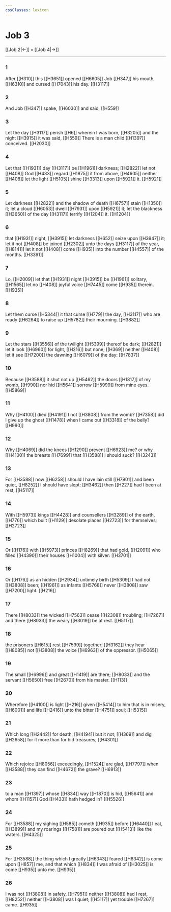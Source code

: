 ```yaml
---
cssClasses: lexicon
---
```

# Job 3

[[Job 2|←]] • [[Job 4|→]]

---

### 1
After [[H310]] this [[H3651]] opened [[H6605]] Job [[H347]] his mouth, [[H6310]] and cursed [[H7043]] his day. [[H3117]]

### 2
And Job [[H347]] spake, [[H6030]] and said, [[H559]]

### 3
Let the day [[H3117]] perish [[H6]] wherein I was born, [[H3205]] and the night [[H3915]] it was said, [[H559]] There is a man child [[H1397]] conceived. [[H2030]]

### 4
Let that [[H1931]] day [[H3117]] be [[H1961]] darkness; [[H2822]] let not [[H408]] God [[H433]] regard [[H1875]] it from above, [[H4605]] neither [[H408]] let the light [[H5105]] shine [[H3313]] upon [[H5921]] it. [[H5921]]

### 5
Let darkness [[H2822]] and the shadow of death [[H6757]] stain [[H1350]] it; let a cloud [[H6053]] dwell [[H7931]] upon [[H5921]] it; let the blackness [[H3650]] of the day [[H3117]] terrify [[H1204]] it. [[H1204]]

### 6
that [[H1931]] night, [[H3915]] let darkness [[H652]] seize upon [[H3947]] it; let it not [[H408]] be joined [[H2302]] unto the days [[H3117]] of the year, [[H8141]] let it not [[H408]] come [[H935]] into the number [[H4557]] of the months. [[H3391]]

### 7
Lo, [[H2009]] let that [[H1931]] night [[H3915]] be [[H1961]] solitary, [[H1565]] let no [[H408]] joyful voice [[H7445]] come [[H935]] therein. [[H935]]

### 8
Let them curse [[H5344]] it that curse [[H779]] the day, [[H3117]] who are ready [[H6264]] to raise up [[H5782]] their mourning. [[H3882]]

### 9
Let the stars [[H3556]] of the twilight [[H5399]] thereof be dark; [[H2821]] let it look [[H6960]] for light, [[H216]] but none; [[H369]] neither [[H408]] let it see [[H7200]] the dawning [[H6079]] of the day: [[H7837]]

### 10
Because [[H3588]] it shut not up [[H5462]] the doors [[H1817]] of my womb, [[H990]] nor hid [[H5641]] sorrow [[H5999]] from mine eyes. [[H5869]]

### 11
Why [[H4100]] died [[H4191]] I not [[H3808]] from the womb? [[H7358]] did I give up the ghost [[H1478]] when I came out [[H3318]] of the belly? [[H990]]

### 12
Why [[H4069]] did the knees [[H1290]] prevent [[H6923]] me? or why [[H4100]] the breasts [[H7699]] that [[H3588]] I should suck? [[H3243]]

### 13
For [[H3588]] now [[H6258]] should I have lain still [[H7901]] and been quiet, [[H8252]] I should have slept: [[H3462]] then [[H227]] had I been at rest, [[H5117]]

### 14
With [[H5973]] kings [[H4428]] and counsellers [[H3289]] of the earth, [[H776]] which built [[H1129]] desolate places [[H2723]] for themselves; [[H2723]]

### 15
Or [[H176]] with [[H5973]] princes [[H8269]] that had gold, [[H2091]] who filled [[H4390]] their houses [[H1004]] with silver: [[H3701]]

### 16
Or [[H176]] as an hidden [[H2934]] untimely birth [[H5309]] I had not [[H3808]] been; [[H1961]] as infants [[H5768]] never [[H3808]] saw [[H7200]] light. [[H216]]

### 17
There [[H8033]] the wicked [[H7563]] cease [[H2308]] troubling; [[H7267]] and there [[H8033]] the weary [[H3019]] be at rest. [[H5117]]

### 18
the prisoners [[H615]] rest [[H7599]] together; [[H3162]] they hear [[H8085]] not [[H3808]] the voice [[H6963]] of the oppressor. [[H5065]]

### 19
The small [[H6996]] and great [[H1419]] are there; [[H8033]] and the servant [[H5650]] free [[H2670]] from his master. [[H113]]

### 20
Wherefore [[H4100]] is light [[H216]] given [[H5414]] to him that is in misery, [[H6001]] and life [[H2416]] unto the bitter [[H4751]] soul; [[H5315]]

### 21
Which long [[H2442]] for death, [[H4194]] but it not; [[H369]] and dig [[H2658]] for it more than for hid treasures; [[H4301]]

### 22
Which rejoice [[H8056]] exceedingly, [[H1524]] are glad, [[H7797]] when [[H3588]] they can find [[H4672]] the grave? [[H6913]]

### 23
to a man [[H1397]] whose [[H834]] way [[H1870]] is hid, [[H5641]] and whom [[H1157]] God [[H433]] hath hedged in? [[H5526]]

### 24
For [[H3588]] my sighing [[H585]] cometh [[H935]] before [[H6440]] I eat, [[H3899]] and my roarings [[H7581]] are poured out [[H5413]] like the waters. [[H4325]]

### 25
For [[H3588]] the thing which I greatly [[H6343]] feared [[H6342]] is come upon [[H857]] me, and that which [[H834]] I was afraid of [[H3025]] is come [[H935]] unto me. [[H935]]

### 26
I was not [[H3808]] in safety, [[H7951]] neither [[H3808]] had I rest, [[H8252]] neither [[H3808]] was I quiet; [[H5117]] yet trouble [[H7267]] came. [[H935]]